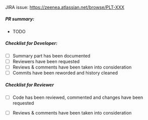 JIRA issue: https://zeenea.atlassian.net/browse/PLT-XXX

##### PR summary:

- TODO

##### Checklist for Developer:

- [ ] Summary part has been documented
- [ ] Reviewers have been requested
- [ ] Reviews & comments have been taken into consideration
- [ ] Commits have been reworded and history cleaned

##### Checklist for Reviewer

- [ ] Code has been reviewed, commented and changes have been requested
- [ ] Reviews & comments have been taken into consideration


 
